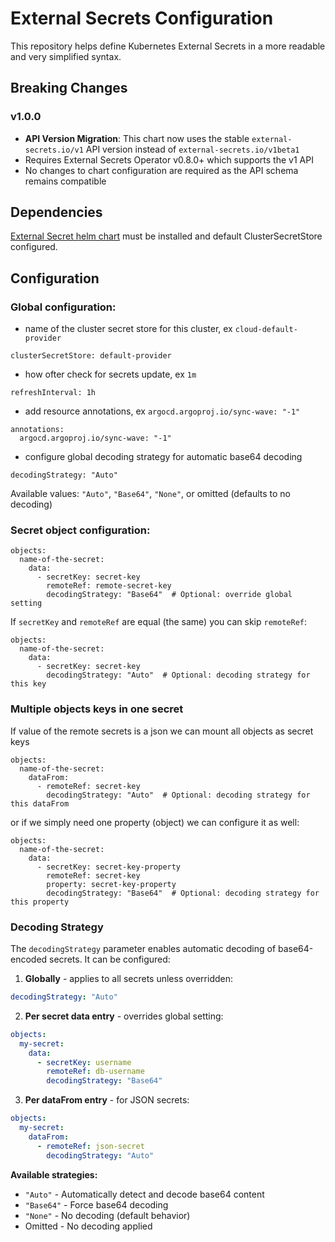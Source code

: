# External Secrets Configuration

This repository helps define Kubernetes External Secrets in a more readable and very simplified syntax.

## Breaking Changes

### v1.0.0
- **API Version Migration**: This chart now uses the stable `external-secrets.io/v1` API version instead of `external-secrets.io/v1beta1`
- Requires External Secrets Operator v0.8.0+ which supports the v1 API
- No changes to chart configuration are required as the API schema remains compatible

## Dependencies

[External Secret helm chart](https://charts.external-secrets.io) must be installed and default ClusterSecretStore configured.

## Configuration

### Global configuration:
- name of the cluster secret store for this cluster, ex `cloud-default-provider`
```
clusterSecretStore: default-provider
```

- how ofter check for secrets update, ex `1m`
```
refreshInterval: 1h
```

- add resource annotations, ex `argocd.argoproj.io/sync-wave: "-1"`
```
annotations:
  argocd.argoproj.io/sync-wave: "-1"
```

- configure global decoding strategy for automatic base64 decoding
```
decodingStrategy: "Auto"
```
Available values: `"Auto"`, `"Base64"`, `"None"`, or omitted (defaults to no decoding)

### Secret object configuration:
```
objects:
  name-of-the-secret:
    data:
      - secretKey: secret-key
        remoteRef: remote-secret-key
        decodingStrategy: "Base64"  # Optional: override global setting
```

If `secretKey` and `remoteRef` are equal (the same) you can skip `remoteRef`:
```
objects:
  name-of-the-secret:
    data:
      - secretKey: secret-key
        decodingStrategy: "Auto"  # Optional: decoding strategy for this key
```

### Multiple objects keys in one secret

If value of the remote secrets is a json we can mount all objects as secret keys
```
objects:
  name-of-the-secret:
    dataFrom:
      - remoteRef: secret-key
        decodingStrategy: "Auto"  # Optional: decoding strategy for this dataFrom
```

or if we simply need one property (object) we can configure it as well:
```
objects:
  name-of-the-secret:
    data:
      - secretKey: secret-key-property
        remoteRef: secret-key
        property: secret-key-property
        decodingStrategy: "Base64"  # Optional: decoding strategy for this property
```

### Decoding Strategy

The `decodingStrategy` parameter enables automatic decoding of base64-encoded secrets. It can be configured:

1. **Globally** - applies to all secrets unless overridden:
```yaml
decodingStrategy: "Auto"
```

2. **Per secret data entry** - overrides global setting:
```yaml
objects:
  my-secret:
    data:
      - secretKey: username
        remoteRef: db-username
        decodingStrategy: "Base64"
```

3. **Per dataFrom entry** - for JSON secrets:
```yaml
objects:
  my-secret:
    dataFrom:
      - remoteRef: json-secret
        decodingStrategy: "Auto"
```

**Available strategies:**
- `"Auto"` - Automatically detect and decode base64 content
- `"Base64"` - Force base64 decoding
- `"None"` - No decoding (default behavior)
- Omitted - No decoding applied
